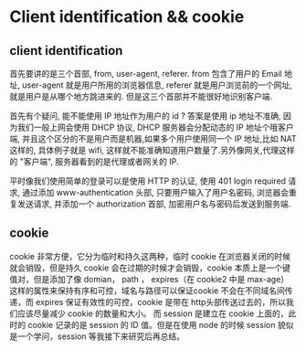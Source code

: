 # Client identification && cookie

## client identification

首先要讲的是三个首部, from, user-agent, referer. from 包含了用户的 Email 地址, user-agent 就是用户所用的浏览器信息, referer 就是用户浏览前的一个网址,就是用户是从哪个地方跳进来的. 但是这三个首部并不能很好地识别客户端.

首先有个疑问, 能不能使用 IP 地址作为用户的 id ? 答案是使用 ip 地址不准确, 因为我们一般上网会使用 DHCP 协议, DHCP 服务器会分配动态的 IP 地址个哦客户端, 并且这个区分的不是用户而是机器,如果多个用户使用同一个 IP 地址,比如 NAT 这样的, 具体例子就是 wifi, 这样就不能准确知道用户数量了.另外像网关,代理这样的 "客户端", 服务器看到的是代理或者网关的 IP.

平时像我们使用简单的登录可以是使用 HTTP 的认证, 使用 401 login required 请求, 通过添加 www-authentication 头部, 只要用户输入了用户名密码, 浏览器会重复发送请求, 并添加一个 authorization 首部, 加密用户名与密码后发送到服务端.

## cookie

cookie 非常方便，它分为临时和持久这两种，临时 cookie 在浏览器关闭的时候就会销毁，但是持久 cookie 会在过期的时候才会销毁，cookie 本质上是一个键值对，但是添加了像 domian， path ， expires（在 cookie2 中是 max-age） 这样的属性来保持有序和可控，域名与路径可以保证cookie 不会在不同域名间传递，而 expires 保证有效性的可控，cookie 是带在 http头部传送过去的，所以我们应该尽量减少 cookie 的数量和大小。
而 session 是建立在 cookie 上面的，此时的 cookie 记录的是 session 的 ID 值。但是在使用 node 的时候 session 貌似是一个学问，session 等我接下来研究后再总结。
